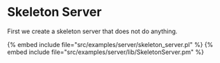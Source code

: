 # Skeleton Server


First we create a skeleton server that does not do anything.

{% embed include file="src/examples/server/skeleton_server.pl" %}
{% embed include file="src/examples/server/lib/SkeletonServer.pm" %}




